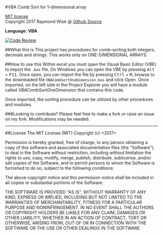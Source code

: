 #VBA Comb Sort for 1-dimensional array

[MIT license](https://opensource.org/licenses/MIT)<br>
Copyright 2017 Raymond Wise @ [Github Source](https://github.com/RaymondWise/VBACombSort) 

**Language: VBA**

[![Code Review](http://www.zomis.net/codereview/shield/?qid=145862)](http://codereview.stackexchange.com/q/145862/75587)

##What this is
This project has procedures for comb-sorting both integers, decimals and strings. This works only on ONE-DIMENSIONAL ARRAYS.

##How to use this
Within excel you must open the Visual Basic Editor (VBE) to import the `.bas` file. On Windows you can open the VBE by pressing <kbd>Alt</kbd> + <kbd>F11</kbd>. Once open, you can import the file by pressing <kbd>Ctrl</kbd> + <kbd>M</kbd>, browse to the downloaded file `VBACombSortOneDimension.bas` and click Open. Once imported, on the left side in the Project Explorer you will have a module called *VBACombSortOneDimension* that contains this code.

Once imported, the sorting procedure can be utilized by other procedures and modules.

###Looking to contribute?
Please feel free to make a fork or raise an issue on my fork. Modifications may be needed.

------------------------
##License
The MIT License (MIT)
Copyright (c) <2017> <Raymond W Wise>

Permission is hereby granted, free of charge, to any person obtaining a copy of this software and associated documentation files (the "Software"), to deal in the Software without restriction, including without limitation the rights to use, copy, modify, merge, publish, distribute, sublicense, and/or sell copies of the Software, and to permit persons to whom the Software is furnished to do so, subject to the following conditions:

The above copyright notice and this permission notice shall be included in all copies or substantial portions of the Software.

THE SOFTWARE IS PROVIDED "AS IS", WITHOUT WARRANTY OF ANY KIND, EXPRESS OR IMPLIED, INCLUDING BUT NOT LIMITED TO THE WARRANTIES OF MERCHANTABILITY, FITNESS FOR A PARTICULAR PURPOSE AND NONINFRINGEMENT. IN NO EVENT SHALL THE AUTHORS OR COPYRIGHT HOLDERS BE LIABLE FOR ANY CLAIM, DAMAGES OR OTHER LIABILITY, WHETHER IN AN ACTION OF CONTRACT, TORT OR OTHERWISE, ARISING FROM, OUT OF OR IN CONNECTION WITH THE SOFTWARE OR THE USE OR OTHER DEALINGS IN THE SOFTWARE.
